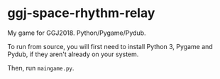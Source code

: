 # ggj-space-rhythm-relay
My game for GGJ2018. Python/Pygame/Pydub.

To run from source, you will first need to install Python 3, Pygame and Pydub, if they aren't already on your system.

Then, run `maingame.py`.

